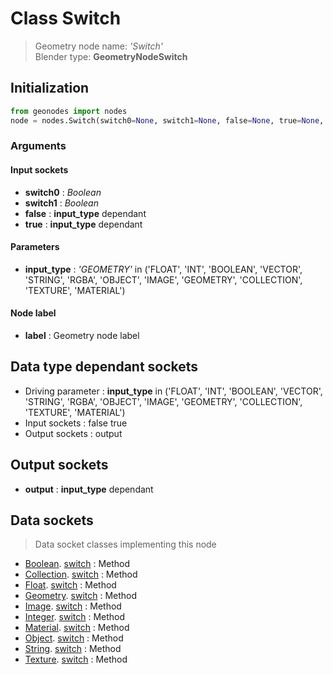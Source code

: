 
# Class Switch

> Geometry node name: _'Switch'_<br>Blender type:  **GeometryNodeSwitch**

## Initialization


```python
from geonodes import nodes
node = nodes.Switch(switch0=None, switch1=None, false=None, true=None, input_type='GEOMETRY', label=None)
```


### Arguments


#### Input sockets



- **switch0** : _Boolean_
- **switch1** : _Boolean_
- **false** : **input_type** dependant
- **true** : **input_type** dependant



#### Parameters



- **input_type** : _'GEOMETRY'_ in ('FLOAT', 'INT', 'BOOLEAN', 'VECTOR', 'STRING', 'RGBA', 'OBJECT', 'IMAGE', 'GEOMETRY', 'COLLECTION', 'TEXTURE', 'MATERIAL')



#### Node label



- **label** : Geometry node label



## Data type dependant sockets



- Driving parameter : **input_type** in ('FLOAT', 'INT', 'BOOLEAN', 'VECTOR', 'STRING', 'RGBA', 'OBJECT', 'IMAGE', 'GEOMETRY', 'COLLECTION', 'TEXTURE', 'MATERIAL')
- Input sockets : false true
- Output sockets : output



## Output sockets



- **output** : **input_type** dependant



## Data sockets

> Data socket classes implementing this node


- [Boolean](aaa). [switch](bbb) : Method
- [Collection](aaa). [switch](bbb) : Method
- [Float](aaa). [switch](bbb) : Method
- [Geometry](aaa). [switch](bbb) : Method
- [Image](aaa). [switch](bbb) : Method
- [Integer](aaa). [switch](bbb) : Method
- [Material](aaa). [switch](bbb) : Method
- [Object](aaa). [switch](bbb) : Method
- [String](aaa). [switch](bbb) : Method
- [Texture](aaa). [switch](bbb) : Method


